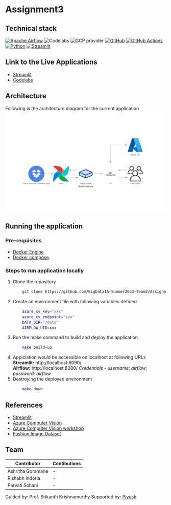 # Assignment3

## Technical stack
[![Apache Airflow](https://img.shields.io/badge/Airflow-017CEE?style=for-the-badge&logo=Apache%20Airflow&logoColor=white)](https://airflow.apache.org/)
![Codelabs](https://img.shields.io/badge/Codelabs-violet?style=for-the-badge)
![GCP provider](https://img.shields.io/badge/GCP-orange?style=for-the-badge&logo=google-cloud&color=orange)
[![GitHub](https://img.shields.io/badge/GitHub-100000?style=for-the-badge&logo=github&logoColor=white)](https://github.com/)
[![GitHub Actions](https://img.shields.io/badge/Github%20Actions-282a2e?style=for-the-badge&logo=githubactions&logoColor=367cfe)](https://github.com/features/actions)
[![Python](https://img.shields.io/badge/Python-FFD43B?style=for-the-badge&logo=python&logoColor=blue)](https://www.python.org/)
[![Streamlit](https://img.shields.io/badge/Streamlit-FF4B4B?style=for-the-badge&logo=Streamlit&logoColor=white)](https://streamlit.io/)

## Link to the Live Applications
* [Streamlit](http://35.211.154.219:8090/)
* [Codelabs](https://codelabs-preview.appspot.com/?file_id=1Xm0_C4J_oDYF_AqTcTQ3F07brDOWb9-vMEsGfFzEja0#0)

## Architecture

Following is the architecture diagram for the current application
![Architecture Diagram](./diagrams/architecture.png)

## Running the application
### Pre-requisites
- [Docker Engine](https://docs.docker.com/engine/install/)
- [Docker compose](https://docs.docker.com/compose/install/)

### Steps to run application locally
1. Clone the repository
    ```bash
        git clone https://github.com/BigDataIA-Summer2023-Team2/Assignment3.git
    ```
1. Create an environment file with following variables defined
    ```bash
        azure_cv_key="xxx"
        azure_cv_endpoint="xxx"
        DATA_DIR="/data"
        AIRFLOW_UID=xxx
    ```
1. Run the make command to build and deploy the application
    ```bash
        make build-up
    ```
1. Applciation would be accessible on localhost at following URLs \
    **Streamlit:** http://localhost:8090/ \
    **Airflow:** http://localhost:8080/ *Credentials - username: airflow; password: airflow*
1. Destroying the deployed environment
    ```bash
        make down
    ```

## References
- [Streamlit](https://streamlit.io/)
- [Azure Computer Vision](https://azure.microsoft.com/en-us/products/cognitive-services/vision-services)
- [Azure Computer Vision workshop](https://github.com/Azure/gen-cv)
- [Fashion Image Dataset](https://www.dropbox.com/s/f5983zo3etaqap9/fashion_samples.zip)

## Team
| Contributor    | Contibutions |
| -------- | ------- |
| Ashritha Goramane  | -            |
| Rishabh Indoria    | -            |
| Parvati Sohani     | -            |

Guided by: Prof. Srikanth Krishnamurthy
Supported by: [Piyush](https://github.com/piyush-an)
